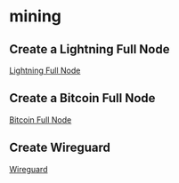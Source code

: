 # mining



## Create a Lightning Full Node

[Lightning Full Node](https://boxmining.com/lightning-node-guide/)

## Create a Bitcoin Full Node

[Bitcoin Full Node](https://github.com/kylemanna/docker-bitcoind)


## Create Wireguard

[Wireguard](https://goneuland.de/wireguard-ui-wireguard-webinterface-mittels-docker-compose-und-traefik-installieren/)